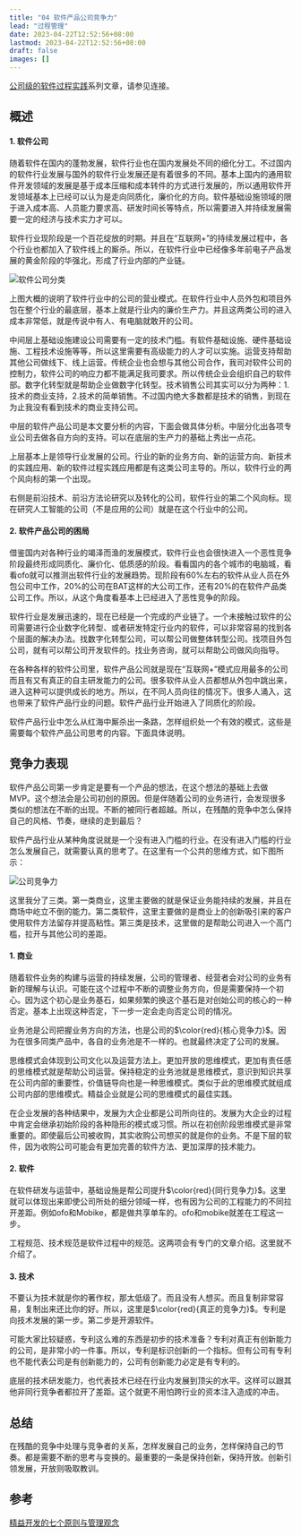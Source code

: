 ```yaml
---
title: "04 软件产品公司竞争力"
lead: "过程管理"
date: 2023-04-22T12:52:56+08:00
lastmod: 2023-04-22T12:52:56+08:00
draft: false
images: []
---
```


[公司级的软件过程实践](https://www.jianshu.com/c/e5ef522ce765)系列文章，请参见连接。

## 概述
#### 1. 软件公司

随着软件在国内的蓬勃发展，软件行业也在国内发展处不同的细化分工。不过国内的软件行业发展与国外的软件行业发展还是有着很多的不同。基本上国内的通用软件开发领域的发展是基于成本压缩和成本转件的方式进行发展的，所以通用软件开发领域基本上已经可以认为是走向同质化，廉价化的方向。软件基础设施领域的限于进入成本高、人员能力要求高、研发时间长等特点，所以需要进入并持续发展需要一定的经济与技术实力才可以。

软件行业现阶段是一个百花绽放的时期。并且在“互联网+”的持续发展过程中，各个行业也都加入了软件线上的厮杀。所以，在软件行业中已经像多年前电子产品发展的黄金阶段的华强北，形成了行业内部的产业链。

![软件公司分类](https://upload-images.jianshu.io/upload_images/2454595-1464014aff9bec02.png?imageMogr2/auto-orient/strip%7CimageView2/2/w/720)

上图大概的说明了软件行业中的公司的营业模式。在软件行业中人员外包和项目外包在整个行业的最底层，基本上就是行业内的廉价生产力。并且这两类公司的进入成本非常低，就是传说中有人、有电脑就敢开的公司。

中间层上基础设施建设公司需要有一定的技术门槛。有软件基础设施、硬件基础设施、工程技术设施等等，所以这里需要有高级能力的人才可以实施。运营支持帮助其他公司做线下、线上运营。传统企业也会想与其他公司合作，我司对软件公司的控制力，软件公司的响应力都不能满足我司要求。所以传统企业会组织自己的软件部。数字化转型就是帮助企业做数字化转型。技术销售公司其实可以分为两种：1.技术的商业支持，2.技术的简单销售。不过国内绝大多数都是技术的销售，到现在为止我没有看到技术的商业支持公司。

中层的软件产品公司是本文要分析的内容，下面会做具体分析。中层分化出各项专业公司去做各自方向的支持。可以在底层的生产力的基础上秀出一点花。

上层基本上是领导行业发展的公司。行业的新的业务方向、新的运营方向、新技术的实践应用、新的软件过程实践应用都是有这类公司主导的。所以，软件行业的两个风向标的第一个出现。

右侧是前沿技术、前沿方法论研究以及转化的公司，软件行业的第二个风向标。现在研究人工智能的公司（不是应用的公司）就是在这个行业中的公司。

#### 2. 软件产品公司的困局
借鉴国内对各种行业的竭泽而渔的发展模式，软件行业也会很快进入一个恶性竞争阶段最终形成同质化、廉价化、低质感的阶段。看看国内的各个城市的电脑城，看看ofo就可以推测出软件行业的发展趋势。现阶段有60%左右的软件从业人员在外包公司中工作，20%的公司在BAT这样的大公司工作，还有20%的在软件产品类公司工作。所以，从这个角度看基本上已经进入了恶性竞争的阶段。

软件行业是发展迅速的，现在已经是一个完成的产业链了。一个未接触过软件的公司需要进行企业数字化转型、或者研发特定行业内的软件，可以非常容易的找到各个层面的解决办法。找数字化转型公司，可以帮公司做整体转型公司。找项目外包公司，就有可以帮公司开发软件的。找业务咨询，就可以帮助公司做风向指导。

在各种各样的软件公司里，软件产品公司就是现在“互联网+”模式应用最多的公司而且有又有真正的自主研发能力的公司。很多软件从业人员都想从外包中跳出来，进入这种可以提供成长的地方。所以，在不同人员向往的情况下。很多人涌入，这也带来了软件产品行业的问题。软件产品行业开始进入了同质化的阶段。

软件产品行业中怎么从红海中厮杀出一条路，怎样组织处一个有效的模式，这些是需要每个软件产品公司思考的内容。下面具体说明。

## 竞争力表现
软件产品公司第一步肯定是要有一个产品的想法，在这个想法的基础上去做MVP。这个想法会是公司初创的原因。但是伴随着公司的业务进行，会发现很多类似的想法在不断的出现。不断的被同行者超越。所以，在残酷的竞争中怎么保持自己的风格、节奏，继续的走到最后？

软件产品行业从某种角度说就是一个没有进入门槛的行业。在没有进入门槛的行业怎么发展自己，就需要认真的思考了。在这里有一个公共的思维方式，如下图所示：

![公司竞争力](https://upload-images.jianshu.io/upload_images/2454595-4f6c717824979aa7.png?imageMogr2/auto-orient/strip%7CimageView2/2/w/360)

这里我分了三类。第一类商业，这里主要做的就是保证业务能持续的发展，并且在商场中屹立不倒的能力。第二类软件，这里主要做的是商业上的创新吸引来的客户使用软件方法留存并提高粘性。第三类是技术，这里做的是帮助公司进入一个高门槛，拉开与其他公司的差距。

#### 1. 商业
随着软件业务的构建与运营的持续发展，公司的管理者、经营者会对公司的业务有新的理解与认识。可能在这个过程中不断的调整业务方向，但是需要保持一个初心。因为这个初心是业务基石，如果频繁的换这个基石是对创始公司的核心的一种否定。基本上出现这种否定，下一步一定会走向否定公司的情况。

业务池是公司把握业务方向的方法，也是公司的$\color{red}{核心竞争力}$。因为在很多同类产品中，各自的业务池是不一样的。也就最终决定了公司的发展。

思维模式会体现到公司文化以及运营方法上。更加开放的思维模式，更加有责任感的思维模式就是帮助公司运营。保持稳定的业务池就是思维模式，意识到知识共享在公司内部的重要性，价值链导向也是一种思维模式。类似于此的思维模式就组成公司内部的思维模式。精益企业就是公司的思维模式的最佳实践。

在企业发展的各种结果中，发展为大企业都是公司所向往的。发展为大企业的过程中肯定会继承初始阶段的各种隐形的模式或习惯。所以在初创阶段思维模式是非常重要的。即使最后公司被收购，其实收购公司想买的就是你的业务。不是下层的软件，因为收购公司可能会有更加完善的软件方法、更加深厚的技术能力。

#### 2. 软件
在软件研发与运营中，基础设施是帮公司提升$\color{red}{同行竞争力}$。这里就可以体现出来即使公司所处的细分领域一样，也有因为公司的工程能力的不同拉开差距。例如ofo和Mobike，都是做共享单车的。ofo和mobike就差在工程这一步。

工程规范、技术规范是软件过程中的规范。这两项会有专门的文章介绍。这里就不介绍了。

#### 3. 技术
不要认为技术就是你的著作权，那太低级了。而且没有人想买。而且复制非常容易，复制出来还比你的好。所以，这里是$\color{red}{真正的竞争力}$。专利是向技术发展的第一步。第二步是开源软件。

可能大家比较疑惑，专利这么难的东西是初步的技术准备？专利对真正有创新能力的公司，是非常小的一件事。所以，专利是标识创新的一个指标。但有公司有专利也不能代表公司是有创新能力的，公司有创新能力必定是有专利的。

底层的技术研发能力，也代表技术已经在行业内发展到顶尖的水平。这样可以跟其他非同行竞争者都拉开了差距。这个就更不用怕跨行业的资本注入造成的冲击。

## 总结

在残酷的竞争中处理与竞争者的关系，怎样发展自己的业务，怎样保持自己的节奏。都是需要不断的思考与变换的。最重要的一条是保持创新，保持开放。创新引领发展，开放则吸取教训。

## 参考
[精益开发的七个原则与管理观念](https://www.testwo.com/article/143)
